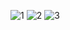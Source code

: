 ![1](https://github.com/cyber-robot1/Mastering-4-critical-SKILLS-using-CPP-17-course/assets/76911827/ee8be855-f6ef-45e2-9c5e-246d09dda2f0)
![2](https://github.com/cyber-robot1/Mastering-4-critical-SKILLS-using-CPP-17-course/assets/76911827/8ac9d992-5681-440d-ae1a-c29219d9916a)
![3](https://github.com/cyber-robot1/Mastering-4-critical-SKILLS-using-CPP-17-course/assets/76911827/069c9353-9ac6-4633-8990-232f274ed24a)

